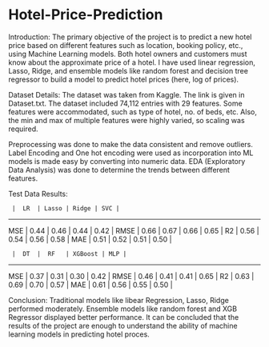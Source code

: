 # Hotel-Price-Prediction

Introduction: The primary objective of the project is to predict a new hotel price based on different features such as location, booking policy, etc., using Machine Learning models. Both hotel owners and customers must know about the approximate price of a hotel. I have used linear regression, Lasso, Ridge, and ensemble models like random forest and decision tree regressor to build a model to predict hotel prices (here, log of prices).

Dataset Details: The dataset was taken from Kaggle. The link is given in Dataset.txt. The dataset included 74,112 entries with 29 features. Some features were accommodated, such as type of hotel, no. of beds, etc. Also, the min and max of multiple features were highly varied, so scaling was required.

Preprocessing was done to make the data consistent and remove outliers. Label Encoding and One hot encoding were used as incorporation into ML models is made easy by converting into numeric data. EDA (Exploratory Data Analysis) was done to determine the trends between different features.

Test Data Results:

     |  LR  | Lasso | Ridge | SVC |
--------------------------------
MSE  | 0.44 | 0.46  | 0.44  | 0.42 |
RMSE | 0.66 | 0.67  | 0.66  | 0.65 |
R2   | 0.56 | 0.54  | 0.56  | 0.58 |
MAE  | 0.51 | 0.52  | 0.51  | 0.50 |

     |  DT  |  RF   | XGBoost | MLP |
--------------------------------
MSE  | 0.37 | 0.31  |   0.30   | 0.42 |
RMSE | 0.46 | 0.41  |   0.41   | 0.65 |
R2   | 0.63 | 0.69  |   0.70   | 0.57 |
MAE  | 0.61 | 0.56  |   0.55   | 0.50 |

Conclusion: Traditional models like libear Regression, Lasso, Ridge performed moderately. Ensemble models like random forest and XGB Regressor displayed better performance. It can be concluded that the results of the project are enough to understand the ability of machine learning models in predicting hotel proces. 
